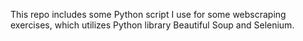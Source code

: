 This repo includes some Python script I use for some webscraping exercises, which utilizes Python library Beautiful Soup and Selenium.
